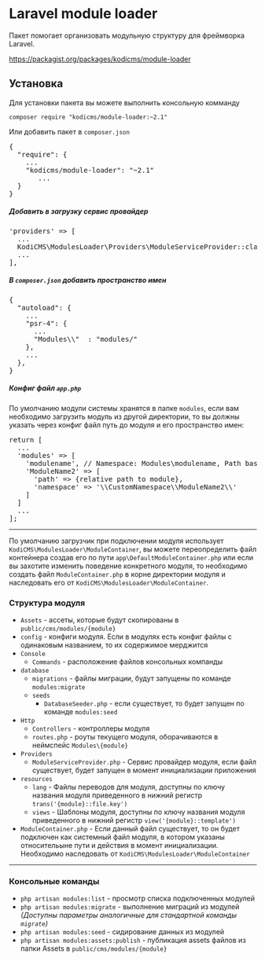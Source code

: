 # Laravel module loader
Пакет помогает организовать модульную структуру для фреймворка Laravel.

https://packagist.org/packages/kodicms/module-loader

## Установка

Для установки пакета вы можете выполнить консольную комманду

`composer require "kodicms/module-loader:~2.1"`

Или добавить пакет в `composer.json`
<pre>
{
  "require": {
    ...
    "kodicms/module-loader": "~2.1"
       ...
  }
}
</pre>


##### Добавить в загрузку сервис провайдер
<pre>
'providers' => [
  ...
  KodiCMS\ModulesLoader\Providers\ModuleServiceProvider::class,
  ...
],
</pre>

##### В `composer.json` добавить пространство имен
<pre>
{
  "autoload": {
    ...
    "psr-4": {
      ...
      "Modules\\"  : "modules/"
    },
    ...
  },
}
</pre>

##### Конфиг файл `app.php`
По умолчанию модули системы хранятся в папке `modules`, если вам необходимо загрузить модуль из другой директории,
то вы должны указать через конфиг файл путь до модуля и его пространство имен:

<pre>
return [
  ...
  'modules' => [
    'modulename', // Namespace: Modules\modulename, Path baseDir/modules/modulename
    'ModuleName2' => [
      'path' => {relative path to module},
      'namespace' => '\\CustomNamespace\\ModuleName2\\'
    ]
  ]
  ...
];
</pre>

----------

По умолчанию загрузчик при подключении модуля использует `KodiCMS\ModulesLoader\ModuleContainer`, вы можете 
переопределить файл контейнера создав его по пути `app\DefaultModuleContainer.php` или если вы захотите 
изменить поведение конкретного модуля, то необходимо создать файл `ModuleContainer.php` в корне директории модуля 
и наследовать его от `KodiCMS\ModulesLoader\ModuleContainer`.

### Структура модуля

 * `Assets` - ассеты, которые будут скопированы в `public/cms/modules/{module}`
 * `config` - конфиги модуля. Если в модулях есть конфиг файлы с одинаковым названием, то их содержимое мерджится
 * `Console`
   * `Commands` - расположение файлов консольных компанды
 * `database`
   * `migrations` - файлы миграции, будут запущены по команде `modules:migrate`
   * `seeds`
     * `DatabaseSeeder.php` - если существует, то будет запущен по команде `modules:seed`
 * `Http`
   * `Controllers` - контроллеры модуля
   * `routes.php` - роуты текущего модуля, оборачиваются в неймспейс `Modules\{module}`
 * `Providers`
   * `ModuleServiceProvider.php` - Сервис провайдер модуля, если файл существует, будет запущен в момент инициализации приложения
 * `resources`
   * `lang` - Файлы переводов для модуля, доступны по ключу названия модуля приведенного в нижний регистр `trans('{module}::file.key')`
   * `views` - Шаблоны модуля, доступны по ключу названия модуля приведенного в нижний регистр `view('{module}::template')`
 * `ModuleContainer.php` - Если данный файл существует, то он будет подключен как системный файл модуля, в котором указаны относительыне пути и действия в момент инициализации. Необходимо наследовать от `KodiCMS\ModulesLoader\ModuleContainer`

----------

### Консольные команды

 * `php artisan modules:list` - просмотр списка подключенных модулей  
 * `php artisan modules:migrate` - выполнение миграций из модулей *(Доступны параметры аналогичные для стандартной команды `migrate`)*
 * `php artisan modules:seed` - сидирование данных из модулей
 * `php artisan modules:assets:publish` - публикация assets файлов из папки Assets в `public/cms/modules/{module}`